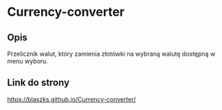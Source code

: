# Currency-converter

## Opis
Przelicznik walut, który zamienia złotówki na wybraną walutę dostępną w menu wyboru.

## Link do strony
https://blaszks.github.io/Currency-converter/
